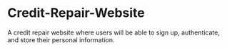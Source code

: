 # Credit-Repair-Website
A credit repair website where users will be able to sign up, authenticate, and store their personal information.
